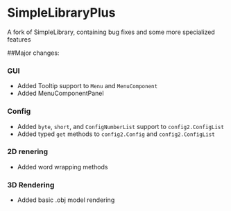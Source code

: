 # SimpleLibraryPlus
A fork of SimpleLibrary, containing bug fixes and some more specialized features

##Major changes:
### GUI
- Added Tooltip support to `Menu` and `MenuComponent`
- Added MenuComponentPanel
### Config
- Added `byte`, `short`, and `ConfigNumberList` support to `config2.ConfigList`
- Added typed `get` methods to `config2.Config` and `config2.ConfigList`
### 2D renering
- Added word wrapping methods
### 3D Rendering
- Added basic .obj model rendering